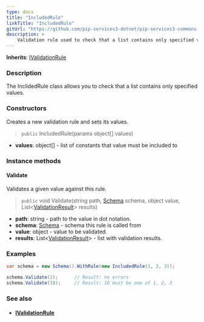 ```yaml
---
type: docs
title: "IncludedRule"
linkTitle: "IncludedRule"
gitUrl: "https://github.com/pip-services3-dotnet/pip-services3-commons-dotnet"
description: >
    Validation rule used to check that a list contains only specified values.
---
```


**Inherits**: [IValidationRule](../ivalidation_rule)

### Description

The InclidedRule class allows you to check that a list contains only specified values.

### Constructors
Creates a new validation rule and sets its values.

> `public` IncludedRule(params object[] values)

- **values**: object[] - list of constants that value must be included to

### Instance methods


#### Validate
Validates a given value against this rule.

> `public` void Validate(string path, [Schema](../schema) schema, object value, List<[ValidationResult](../validation_result)> results)

- **path**: string - path to the value in dot notation.
- **schema**: [Schema](../schema) - schema this rule is called from
- **value**: object - value to be validated.
- **results**: List<[ValidationResult](../validation_result)> - list with validation results.


### Examples

```cs
var schema = new Schema().WithRule(new IncludedRule(1, 2, 3));

schema.Validate(2);      // Result: no errors
schema.Validate(10);     // Result: 10 must be one of 1, 2, 3
```

### See also
- #### [IValidationRule](../ivalidation_rule)
